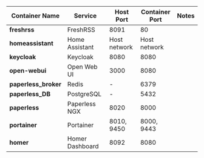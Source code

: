 | **Container Name**       | **Service**         | **Host Port** | **Container Port** | **Notes**                                                                 |
|---------------------------|---------------------|---------------|---------------------|---------------------------------------------------------------------------|
| **freshrss**              | FreshRSS           | 8091          | 80                  |
| **homeassistant**         | Home Assistant     | Host network  | Host network        |
| **keycloak**              | Keycloak           | 8080          | 8080                |
| **open-webui**            | Open Web UI        | 3000          | 8080                |
| **paperless_broker**      | Redis              | -             | 6379                |
| **paperless_DB**          | PostgreSQL         | -             | 5432                |
| **paperless**             | Paperless NGX      | 8020          | 8000                |
| **portainer**             | Portainer          | 8010, 9450    | 8000, 9443          |
| **homer**                 | Homer Dashboard    | 8092          | 8080                |